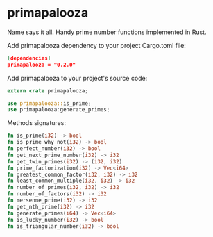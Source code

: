 # primapalooza
Name says it all.  Handy prime number functions implemented in Rust.

Add primapalooza dependency to your project Cargo.toml file:
```json
[dependencies]
primapalooza = "0.2.0"
```

Add primapalooza to your project's source code:
```rust
extern crate primapalooza;

use primapalooza::is_prime;
use primapalooza:generate_primes;
```

Methods signatures:
```rust
fn is_prime(i32) -> bool
fn is_prime_why_not(i32) -> bool
fn perfect_number(i32) -> bool
fn get_next_prime_number(i32) -> i32
fn get_twin_primes(i32) -> (i32, i32)
fn prime_factorization(i32) -> Vec<i64>
fn greatest_common_factor(i32, i32) -> i32
fn least_common_multiple(i32, i32) -> i32
fn number_of_primes(i32, i32) -> i32
fn number_of_factors(i32) -> i32
fn mersenne_prime(i32) -> i32
fn get_nth_prime(i32) -> i32
fn generate_primes(i64) -> Vec<i64>
fn is_lucky_number(i32) -> bool
fn is_triangular_number(i32) -> bool
```
